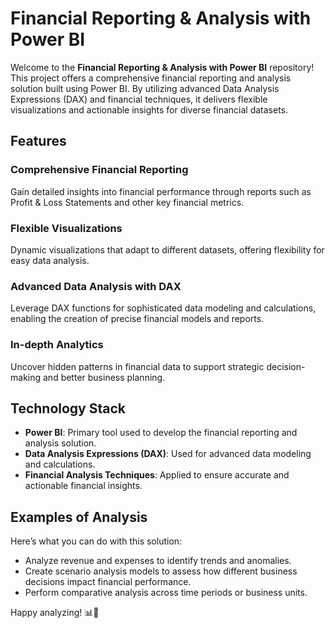 # Financial Reporting & Analysis with Power BI

Welcome to the **Financial Reporting & Analysis with Power BI** repository! This project offers a comprehensive financial reporting and analysis solution built using Power BI. By utilizing advanced Data Analysis Expressions (DAX) and financial techniques, it delivers flexible visualizations and actionable insights for diverse financial datasets.

## Features

### Comprehensive Financial Reporting
Gain detailed insights into financial performance through reports such as Profit & Loss Statements and other key financial metrics.

### Flexible Visualizations
Dynamic visualizations that adapt to different datasets, offering flexibility for easy data analysis.

### Advanced Data Analysis with DAX
Leverage DAX functions for sophisticated data modeling and calculations, enabling the creation of precise financial models and reports.

### In-depth Analytics
Uncover hidden patterns in financial data to support strategic decision-making and better business planning.

## Technology Stack
- **Power BI**: Primary tool used to develop the financial reporting and analysis solution.
- **Data Analysis Expressions (DAX)**: Used for advanced data modeling and calculations.
- **Financial Analysis Techniques**: Applied to ensure accurate and actionable financial insights.

## Examples of Analysis
Here’s what you can do with this solution:
- Analyze revenue and expenses to identify trends and anomalies.
- Create scenario analysis models to assess how different business decisions impact financial performance.
- Perform comparative analysis across time periods or business units.

Happy analyzing! 📊💼
